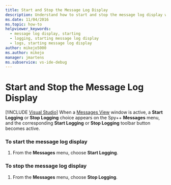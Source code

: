 ```yaml
---
title: Start and Stop the Message Log Display
description: Understand how to start and stop the message log display when debugging with the Spy++ tool and Visual Studio.
ms.date: 11/04/2016
ms.topic: how-to
helpviewer_keywords: 
  - message log display, starting
  - logging, starting message log display
  - logs, starting message log display
author: mikejo5000
ms.author: mikejo
manager: jmartens
ms.subservice: vs-ide-debug
---
```

# Start and Stop the Message Log Display

 [!INCLUDE [Visual Studio](~/includes/applies-to-version/vs-windows-only.md)]
When a [Messages View](../debugger/messages-view.md) window is active, a **Start Logging** or **Stop Logging** choice appears on the Spy++ **Messages** menu, and the corresponding **Start Logging** or **Stop Logging** toolbar button becomes active.

### To start the message log display

1. From the **Messages** menu, choose **Start Logging**.

### To stop the message log display

1. From the **Messages** menu, choose **Stop Logging**.